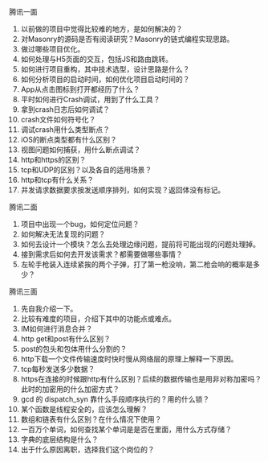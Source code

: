 腾讯一面

1. 以前做的项目中觉得比较难的地方，是如何解决的？
2. 对Masonry的源码是否有阅读研究？Masonry的链式编程实现思路。
3. 做过哪些项目优化。
4. 如何处理与H5页面的交互，包括JS和路由跳转。
5. 如何进行项目重构，其中技术选型，设计思路是什么？
6. 如何分析项目的启动时间，如何优化项目启动时间的？
7. App从点击图标到打开都经历了什么？
8. 平时如何进行Crash调试，用到了什么工具？
9. 拿到crash日志后如何调试？
10. crash文件如何符号化？
11. 调试crash用什么类型断点？
12. iOS的断点类型都有什么区别？
13. 视图问题如何捕获，用什么断点调试？
14. http和https的区别？
15. tcp和UDP的区别？以及各自的适用场景？
16. http和tcp有什么关系？
17. 并发请求数据要求按发送顺序排列，如何实现？返回体没有标记。

腾讯二面

1. 项目中出现一个bug，如何定位问题？
2. 如何解决无法复现的问题？
3. 如何去设计一个模块？怎么去处理边缘问题，提前将可能出现的问题处理掉。
4. 接到需求后如何去开发该需求？都需要做哪些事情？
5. 左轮手枪装入连续紧挨的两个子弹，打了第一枪没响，第二枪会响的概率是多少？

腾讯三面

1. 先自我介绍一下。
2. 比较有难度的项目，介绍下其中的功能点或难点。
3. IM如何进行消息合并？
4. http get和post有什么区别？
5. post的包头和包体用什么分割的？
6. http下载一个文件传输速度时快时慢从网络层的原理上解释一下原因。
7. tcp每秒发送多少数据？
8. https在连接的时候跟http有什么区别？后续的数据传输也是用非对称加密吗？此时的加密用的什么加密方式？
9. gcd 的 dispatch_syn 靠什么手段顺序执行的？用的什么锁？
10. 某个函数是线程安全的，应该怎么理解？
11. 数组和链表有什么区别？在什么情况下使用？
12. 一百万个单词，如何查找某个单词是是否在里面，用什么方式存储？
13. 字典的底层结构是什么？
14. 出于什么原因离职，选择我们这个岗位的？